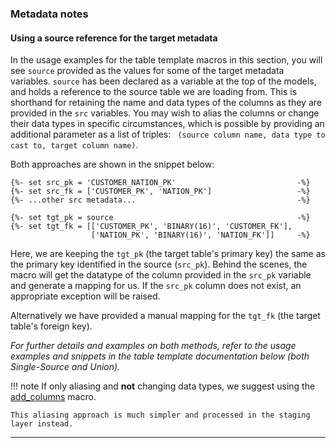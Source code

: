 ### Metadata notes
#### Using a source reference for the target metadata

In the usage examples for the table template macros in this section, you will see ```source``` provided as the values
for some of the target metadata variables. ```source``` has been declared as a variable at the top of the models, 
and holds a reference to the source table we are loading from. This is shorthand for retaining the name and data types 
of the columns as they are provided in the ```src``` variables. You may wish to alias the columns or change their data 
types in specific circumstances, which is possible by providing an additional parameter as a list of triples: 
``` (source column name, data type to cast to, target column name)```.

Both approaches are shown in the snippet below:

```mysql
{%- set src_pk = 'CUSTOMER_NATION_PK'                           -%}
{%- set src_fk = ['CUSTOMER_PK', 'NATION_PK']                   -%}
{%- ...other src metadata...                                    -%}

{%- set tgt_pk = source                                         -%}
{%- set tgt_fk = [['CUSTOMER_PK', 'BINARY(16)', 'CUSTOMER_FK'], 
                  ['NATION_PK', 'BINARY(16)', 'NATION_FK']]     -%}
```

Here, we are keeping the ```tgt_pk``` (the target table's primary key) the same as the primary key identified in the
source (```src_pk```).
Behind the scenes, the macro will get the datatype of the column provided in the ```src_pk``` variable and generate a 
mapping for us. If the ```src_pk``` column does not exist, an appropriate exception will be raised.

Alternatively we have provided a manual mapping for the ```tgt_fk``` (the target table's foreign key). 

*For further details and examples on both methods, refer to the usage examples 
and snippets in the table template documentation below (both Single-Source and Union).*

!!! note
    If only aliasing and **not** changing data types, we suggest using the [add_columns](#add_columns) macro. 
    
    This aliasing approach is much simpler and processed in the staging layer instead. 
___